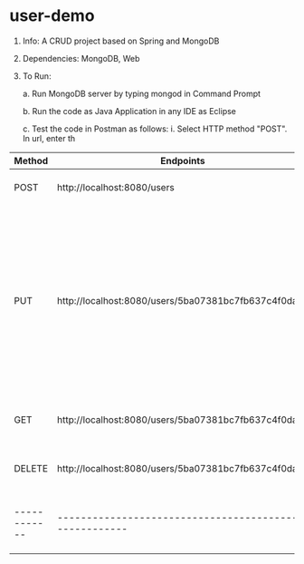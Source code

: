 # user-demo
1. Info: A CRUD project based on Spring and MongoDB
2. Dependencies: MongoDB, Web
3. To Run: 

   a. Run MongoDB server by typing mongod in Command Prompt
   
   b. Run the code as Java Application in any IDE as Eclipse
   
   c. Test the code in Postman as follows:
      i. Select HTTP method "POST". In url, enter th
      
   
  |    Method	| Endpoints                                            |	Body	                                  | Notes                |
  |------------|------------------------------------------------------|-----------------------------------------|----------------------|
  |     POST	| http://localhost:8080/users	                         |{	                                     | To create a user     |
  |	         |                                                      | "name": "harry potter",	                |                      |
  |	         |                                                      | "email": "harry.potter@hogwarts.com",   |	                     |
  |	         |                                                      | "phoneNo": "5555555555"	                |                      |
  |	         |                                                      |}	                                     |                      |  
  |     PUT	   | http://localhost:8080/users/5ba07381bc7fb637c4f0daa7 |{	                                     | To update the user   |
  |	         |                                                      | "name": "Harry potter",                 |	                     |
  |	         |                                                      | "email": "harry.potter.7@hogwarts.com", |	                     |
  |	         |                                                      | "phoneNo": "777777777"                  |                      |	
  |	         |                                                      |}                                        |                      |	
  |     GET    | http://localhost:8080/users/5ba07381bc7fb637c4f0daa7 |                                         |	To read user details |
  |   DELETE   | http://localhost:8080/users/5ba07381bc7fb637c4f0daa7 |	                                        |	To delete the user   |
  |------------|------------------------------------------------------|-----------------------------------------|----------------------|
